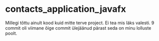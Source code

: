 # contacts_application_javafx

Millegi tõttu ainult kood kuid mitte terve project. Ei tea mis läks valesti.
9 commit oli viimane õige commit ülejäänud pärast seda on minu lolluste poolt.
